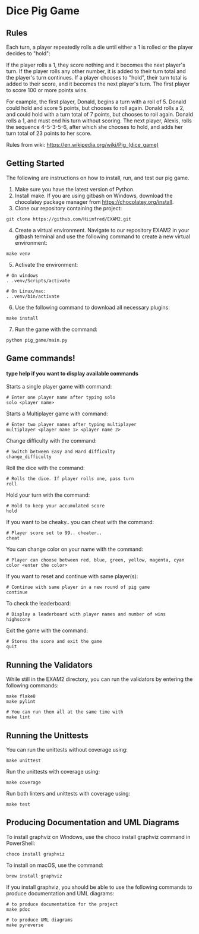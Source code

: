 # Dice Pig Game

## Rules
Each turn, a player repeatedly rolls a die until either a 1 is rolled or the player decides to "hold":

If the player rolls a 1, they score nothing and it becomes the next player's turn.
If the player rolls any other number, it is added to their turn total and the player's turn continues.
If a player chooses to "hold", their turn total is added to their score, and it becomes the next player's turn.
The first player to score 100 or more points wins.

For example, the first player, Donald, begins a turn with a roll of 5. Donald could hold and score 5 points, but chooses to roll again. Donald rolls a 2, and could hold with a turn total of 7 points, but chooses to roll again. Donald rolls a 1, and must end his turn without scoring. The next player, Alexis, rolls the sequence 4-5-3-5-6, after which she chooses to hold, and adds her turn total of 23 points to her score.

Rules from wiki: https://en.wikipedia.org/wiki/Pig_(dice_game)


## Getting Started
The following are instructions on how to install, run, and test our pig game.

1. Make sure you have the latest version of Python.
2. Install make. If you are using gitbash on Windows, download the chocolatey package manager from https://chocolatey.org/install.
3. Clone our repository containing the project: 
```
git clone https://github.com/Hiimfred/EXAM2.git
```
4. Create a virtual environment. Navigate to our repository EXAM2 in your gitbash terminal and use the following command to create a new virtual environment: 
```
make venv
```
5. Activate the environment: 
```
# On windows
. .venv/Scripts/activate

# On Linux/mac:
. .venv/bin/activate
```
6. Use the following command to download all necessary plugins: 
```
make install
```
7. Run the game with the command: 
```
python pig_game/main.py
```

## Game commands!
#### type help if you want to display available commands
Starts a single player game with command:
```
# Enter one player name after typing solo
solo <player name>
```
Starts a Multiplayer game with command:
```
# Enter two player names after typing multiplayer
multiplayer <player name 1> <player name 2>
```
Change difficulty with the command:
```
# Switch between Easy and Hard difficulty
change_difficulty
```
Roll the dice with the command:
```
# Rolls the dice. If player rolls one, pass turn
roll
```
Hold your turn with the command:
```
# Hold to keep your accumulated score
hold
```
If you want to be cheaky.. you can cheat with the command:
```
# Player score set to 99.. cheater..
cheat
```
You can change color on your name with the command:
```
# Player can choose between red, blue, green, yellow, magenta, cyan
color <enter the color>
```
If you want to reset and continue with same player(s):
```
# Continue with same player in a new round of pig game
continue
```
To check the leaderboard:
```
# Display a leaderboard with player names and number of wins
highscore
```
Exit the game with the command:
```
# Stores the score and exit the game
quit
```



## Running the Validators
While still in the EXAM2 directory, you can run the validators by entering the following commands:
```
make flake8
make pylint
```
```
# You can run them all at the same time with 
make lint
```

## Running the Unittests
You can run the unittests without coverage using: 
```
make unittest
```
Run the unittests with coverage using: 
```
make coverage
```
Run both linters and unittests with coverage using:
```
make test
```

## Producing Documentation and UML Diagrams

To install graphviz on Windows, use the choco install graphviz command in PowerShell:
```
choco install graphviz
```
To install on macOS, use the command:
```
brew install graphviz
``` 

If you install graphviz, you should be able to use the following commands to produce documentation and UML diagrams:
```
# to produce documentation for the project
make pdoc 
```
```
# to produce UML diagrams
make pyreverse
```